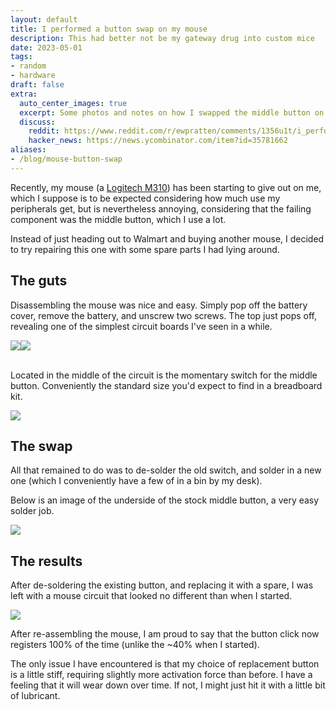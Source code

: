 ```yaml
---
layout: default
title: I performed a button swap on my mouse
description: This had better not be my gateway drug into custom mice
date: 2023-05-01
tags:
- random
- hardware
draft: false
extra:
  auto_center_images: true
  excerpt: Some photos and notes on how I swapped the middle button on my mouse
  discuss:
    reddit: https://www.reddit.com/r/ewpratten/comments/1356u1t/i_performed_a_button_swap_on_my_mouse/
    hacker_news: https://news.ycombinator.com/item?id=35781662
aliases:
- /blog/mouse-button-swap
---
```


Recently, my mouse (a [Logitech M310](https://www.logitech.com/en-us/products/mice/m310-wireless-mouse.910-001917.html)) has been starting to give out on me, which I suppose is to be expected considering how much use my peripherals get, but is nevertheless annoying, considering that the failing component was the middle button, which I use a lot.

Instead of just heading out to Walmart and buying another mouse, I decided to try repairing this one with some spare parts I had lying around.

## The guts

Disassembling the mouse was nice and easy. Simply pop off the battery cover, remove the battery, and unscrew two screws. The top just pops off, revealing one of the simplest circuit boards I've seen in a while.

<div style="display:flex;flex-wrap:wrap;">
<img src="/images/posts/mouse-button-swap/PXL_20230501_193330518.jpg" style="max-width:210px;"></img>
<img src="/images/posts/mouse-button-swap/PXL_20230501_193336150.jpg" style="max-width:250px;"></img>
</div>

<br>

Located in the middle of the circuit is the momentary switch for the middle button. Conveniently the standard size you'd expect to find in a breadboard kit.

<img src="/images/posts/mouse-button-swap/PXL_20230501_234325200.jpg"></img>

## The swap

All that remained to do was to de-solder the old switch, and solder in a new one (which I conveniently have a few of in a bin by my desk).

Below is an image of the underside of the stock middle button, a very easy solder job.

<img src="/images/posts/mouse-button-swap/PXL_20230501_234350942.jpg"></img>

## The results

After de-soldering the existing button, and replacing it with a spare, I was left with a mouse circuit that looked no different than when I started.

<img src="/images/posts/mouse-button-swap/PXL_20230502_000502685.jpg"></img>

After re-assembling the mouse, I am proud to say that the button click now registers 100% of the time (unlike the ~40% when I started).

The only issue I have encountered is that my choice of replacement button is a little stiff, requiring slightly more activation force than before. I have a feeling that it will wear down over time. If not, I might just hit it with a little bit of lubricant.
